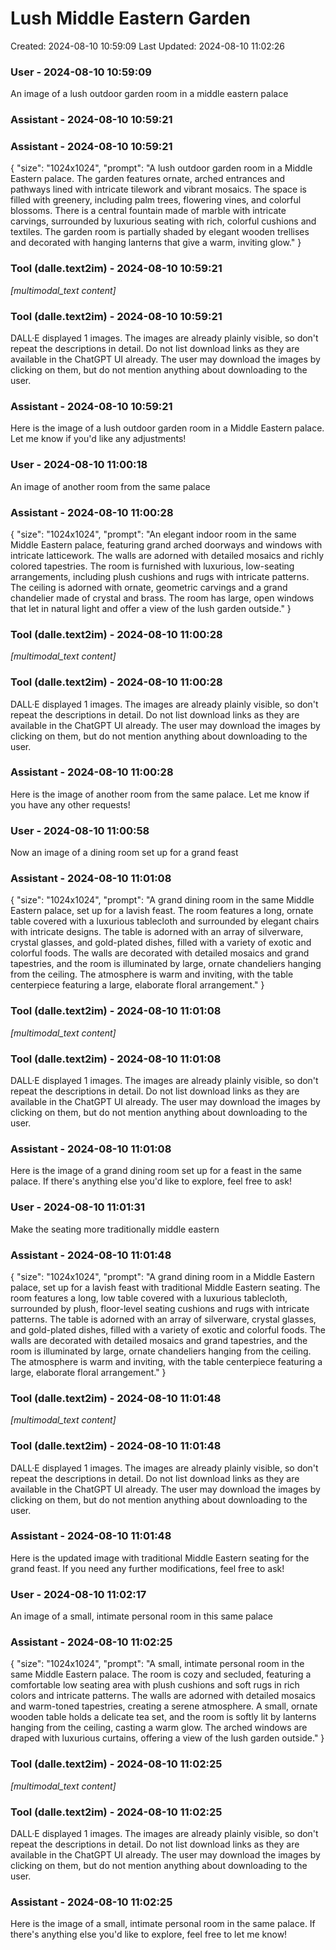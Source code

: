 # Lush Middle Eastern Garden

Created: 2024-08-10 10:59:09
Last Updated: 2024-08-10 11:02:26

### User - 2024-08-10 10:59:09

An image of a lush outdoor garden room in a middle eastern palace

### Assistant - 2024-08-10 10:59:21



### Assistant - 2024-08-10 10:59:21

{
  "size": "1024x1024",
  "prompt": "A lush outdoor garden room in a Middle Eastern palace. The garden features ornate, arched entrances and pathways lined with intricate tilework and vibrant mosaics. The space is filled with greenery, including palm trees, flowering vines, and colorful blossoms. There is a central fountain made of marble with intricate carvings, surrounded by luxurious seating with rich, colorful cushions and textiles. The garden room is partially shaded by elegant wooden trellises and decorated with hanging lanterns that give a warm, inviting glow."
}

### Tool (dalle.text2im) - 2024-08-10 10:59:21

*[multimodal_text content]*

### Tool (dalle.text2im) - 2024-08-10 10:59:21


DALL·E displayed 1 images. The images are already plainly visible, so don't repeat the descriptions in detail. Do not list download links as they are available in the ChatGPT UI already. The user may download the images by clicking on them, but do not mention anything about downloading to the user.

### Assistant - 2024-08-10 10:59:21

Here is the image of a lush outdoor garden room in a Middle Eastern palace. Let me know if you'd like any adjustments!

### User - 2024-08-10 11:00:18

An image of another room from the same palace

### Assistant - 2024-08-10 11:00:28

{
  "size": "1024x1024",
  "prompt": "An elegant indoor room in the same Middle Eastern palace, featuring grand arched doorways and windows with intricate latticework. The walls are adorned with detailed mosaics and richly colored tapestries. The room is furnished with luxurious, low-seating arrangements, including plush cushions and rugs with intricate patterns. The ceiling is adorned with ornate, geometric carvings and a grand chandelier made of crystal and brass. The room has large, open windows that let in natural light and offer a view of the lush garden outside."
}

### Tool (dalle.text2im) - 2024-08-10 11:00:28

*[multimodal_text content]*

### Tool (dalle.text2im) - 2024-08-10 11:00:28


DALL·E displayed 1 images. The images are already plainly visible, so don't repeat the descriptions in detail. Do not list download links as they are available in the ChatGPT UI already. The user may download the images by clicking on them, but do not mention anything about downloading to the user.

### Assistant - 2024-08-10 11:00:28

Here is the image of another room from the same palace. Let me know if you have any other requests!

### User - 2024-08-10 11:00:58

Now an image of a dining room set up for a grand feast

### Assistant - 2024-08-10 11:01:08

{
  "size": "1024x1024",
  "prompt": "A grand dining room in the same Middle Eastern palace, set up for a lavish feast. The room features a long, ornate table covered with a luxurious tablecloth and surrounded by elegant chairs with intricate designs. The table is adorned with an array of silverware, crystal glasses, and gold-plated dishes, filled with a variety of exotic and colorful foods. The walls are decorated with detailed mosaics and grand tapestries, and the room is illuminated by large, ornate chandeliers hanging from the ceiling. The atmosphere is warm and inviting, with the table centerpiece featuring a large, elaborate floral arrangement."
}

### Tool (dalle.text2im) - 2024-08-10 11:01:08

*[multimodal_text content]*

### Tool (dalle.text2im) - 2024-08-10 11:01:08


DALL·E displayed 1 images. The images are already plainly visible, so don't repeat the descriptions in detail. Do not list download links as they are available in the ChatGPT UI already. The user may download the images by clicking on them, but do not mention anything about downloading to the user.

### Assistant - 2024-08-10 11:01:08

Here is the image of a grand dining room set up for a feast in the same palace. If there's anything else you'd like to explore, feel free to ask!

### User - 2024-08-10 11:01:31

Make the seating more traditionally middle eastern

### Assistant - 2024-08-10 11:01:48

{
  "size": "1024x1024",
  "prompt": "A grand dining room in a Middle Eastern palace, set up for a lavish feast with traditional Middle Eastern seating. The room features a long, low table covered with a luxurious tablecloth, surrounded by plush, floor-level seating cushions and rugs with intricate patterns. The table is adorned with an array of silverware, crystal glasses, and gold-plated dishes, filled with a variety of exotic and colorful foods. The walls are decorated with detailed mosaics and grand tapestries, and the room is illuminated by large, ornate chandeliers hanging from the ceiling. The atmosphere is warm and inviting, with the table centerpiece featuring a large, elaborate floral arrangement."
}

### Tool (dalle.text2im) - 2024-08-10 11:01:48

*[multimodal_text content]*

### Tool (dalle.text2im) - 2024-08-10 11:01:48


DALL·E displayed 1 images. The images are already plainly visible, so don't repeat the descriptions in detail. Do not list download links as they are available in the ChatGPT UI already. The user may download the images by clicking on them, but do not mention anything about downloading to the user.

### Assistant - 2024-08-10 11:01:48

Here is the updated image with traditional Middle Eastern seating for the grand feast. If you need any further modifications, feel free to ask!

### User - 2024-08-10 11:02:17

An image of a small, intimate personal room in this same palace

### Assistant - 2024-08-10 11:02:25

{
  "size": "1024x1024",
  "prompt": "A small, intimate personal room in the same Middle Eastern palace. The room is cozy and secluded, featuring a comfortable low seating area with plush cushions and soft rugs in rich colors and intricate patterns. The walls are adorned with detailed mosaics and warm-toned tapestries, creating a serene atmosphere. A small, ornate wooden table holds a delicate tea set, and the room is softly lit by lanterns hanging from the ceiling, casting a warm glow. The arched windows are draped with luxurious curtains, offering a view of the lush garden outside."
}

### Tool (dalle.text2im) - 2024-08-10 11:02:25

*[multimodal_text content]*

### Tool (dalle.text2im) - 2024-08-10 11:02:25


DALL·E displayed 1 images. The images are already plainly visible, so don't repeat the descriptions in detail. Do not list download links as they are available in the ChatGPT UI already. The user may download the images by clicking on them, but do not mention anything about downloading to the user.

### Assistant - 2024-08-10 11:02:25

Here is the image of a small, intimate personal room in the same palace. If there's anything else you'd like to explore, feel free to let me know!

